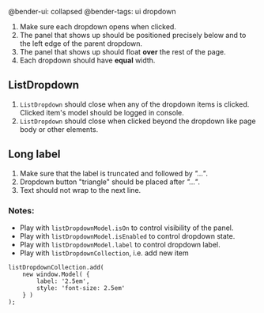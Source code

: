 @bender-ui: collapsed
@bender-tags: ui dropdown

1. Make sure each dropdown opens when clicked.
2. The panel that shows up should be positioned precisely below and to the left edge of the parent dropdown.
4. The panel that shows up should float **over** the rest of the page.
5. Each dropdown should have **equal** width.

## ListDropdown

1. `ListDropdown` should close when any of the dropdown items is clicked. Clicked item's model should be logged in console.
2. `ListDropdown` should close when clicked beyond the dropdown like page body or other elements.

## Long label

1. Make sure that the label is truncated and followed by *"..."*.
2. Dropdown button "triangle" should be placed after *"..."*.
3. Text should not wrap to the next line.

### Notes:

* Play with `listDropdownModel.isOn` to control visibility of the panel.
* Play with `listDropdownModel.isEnabled` to control dropdown state.
* Play with `listDropdownModel.label` to control dropdown label.
* Play with `listDropdownCollection`, i.e. add new item
```
listDropdownCollection.add(
	new window.Model( {
		label: '2.5em',
		style: 'font-size: 2.5em'
	} )
);
```
